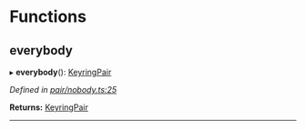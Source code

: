 

# Functions

<a id="everybody"></a>

##  everybody

▸ **everybody**(): [KeyringPair](../interfaces/_types_.keyringpair.md)

*Defined in [pair/nobody.ts:25](https://github.com/polkadot-js/common/blob/db4b221/packages/keyring/src/pair/nobody.ts#L25)*

**Returns:** [KeyringPair](../interfaces/_types_.keyringpair.md)

___

